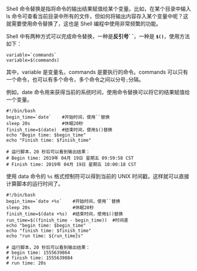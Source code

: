 Shell 命令替换是指将命令的输出结果赋值给某个变量。比如，在某个目录中输入 ls 命令可查看当前目录中所有的文件，但如何将输出内容存入某个变量中呢？这就需要使用命令替换了，这也是 Shell 编程中使用非常频繁的功能。

Shell 中有两种方式可以完成命令替换，一种是**反引号\` \`**，一种是 **`$()`**，使用方法如下：

```shell
variable=`commands`
variable=$(commands)
```

其中，variable 是变量名，commands 是要执行的命令。commands 可以只有一个命令，也可以有多个命令，多个命令之间以分号`;`分隔。

例如，date 命令用来获得当前的系统时间，使用命令替换可以将它的结果赋值给一个变量。

```shell
#!/bin/bash
begin_time=`date`    #开始时间，使用``替换
sleep 20s            #休眠20秒
finish_time=$(date)  #结束时间，使用$()替换
echo "Begin time: $begin_time"
echo "Finish time: $finish_time"

# 运行脚本，20 秒后可以看到输出结果：
# Begin time: 2019年 04月 19日 星期五 09:59:58 CST
# Finish time: 2019年 04月 19日 星期五 10:00:18 CST
```

使用 data 命令的 `%s` 格式控制符可以得到当前的 UNIX 时间戳，这样就可以直接计算脚本的运行时间了。

```shell
#!/bin/bash
begin_time=`date +%s`    #开始时间，使用``替换
sleep 20s                #休眠20秒
finish_time=$(date +%s)  #结束时间，使用$()替换
run_time=$((finish_time - begin_time))  #时间差
echo "begin time: $begin_time"
echo "finish time: $finish_time"
echo "run time: ${run_time}s"

# 运行脚本，20 秒后可以看到输出结果：
# begin time: 1555639864
# finish time: 1555639884
# run time: 20s
```

